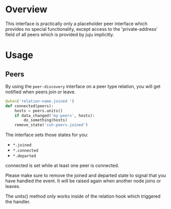 # Overview

This interface is practically only a placeholder peer interface which provides
no special functionality, except access to the 'private-address' field of all
peers which is provided by juju implicitly.

# Usage

## Peers

By using the `peer-discovery` interface on a peer type relation, you will get
notified when peers join or leave.


```python
@when('relation-name.joined ')
def connected(peers):
    hosts = peers.units()
    if data_changed('my-peers', hosts):
        do_something(hosts)
    remove_state('ssh-peers.joined')
```

The interface sets those states for you:
* `*.joined`
* `*.connected`
* `*.departed`

connected is set while at least one peer is connected.

Please make sure to remove the joined and departed state to signal that you have
handled the event. It will be raised again when another node joins or leaves.

The units() method only works inside of the relation hook which triggered the handler.
